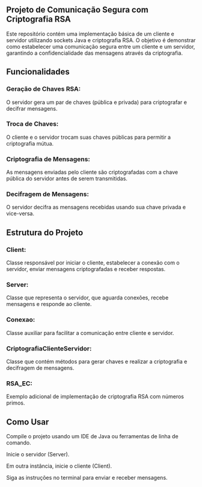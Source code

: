 <h2>Projeto de Comunicação Segura com Criptografia RSA</h2>

Este repositório contém uma implementação básica de um cliente e servidor utilizando sockets Java e criptografia RSA. O objetivo é demonstrar como estabelecer uma comunicação segura entre um cliente e um servidor, garantindo a confidencialidade das mensagens através da criptografia.

<h2>Funcionalidades</h2>
<h3>Geração de Chaves RSA:</h3> O servidor gera um par de chaves (pública e privada) para criptografar e decifrar mensagens.
<h3>Troca de Chaves:</h3> O cliente e o servidor trocam suas chaves públicas para permitir a criptografia mútua.
<h3>Criptografia de Mensagens:</h3> As mensagens enviadas pelo cliente são criptografadas com a chave pública do servidor antes de serem transmitidas.
<h3>Decifragem de Mensagens:</h3> O servidor decifra as mensagens recebidas usando sua chave privada e vice-versa.


<h2>Estrutura do Projeto</h2>
<h3>Client:</h3> Classe responsável por iniciar o cliente, estabelecer a conexão com o servidor, enviar mensagens criptografadas e receber respostas.
<h3>Server:</h3> Classe que representa o servidor, que aguarda conexões, recebe mensagens e responde ao cliente.
<h3>Conexao:</h3> Classe auxiliar para facilitar a comunicação entre cliente e servidor.
<h3>CriptografiaClienteServidor:</h3> Classe que contém métodos para gerar chaves e realizar a criptografia e decifragem de mensagens.
<h3>RSA_EC:</h3> Exemplo adicional de implementação de criptografia RSA com números primos.

<h2>Como Usar</h2>
<p>Compile o projeto usando um IDE de Java ou ferramentas de linha de comando.</p>
<p>Inicie o servidor (Server).</p>
<p>Em outra instância, inicie o cliente (Client).</p>
<p>Siga as instruções no terminal para enviar e receber mensagens.</p>
